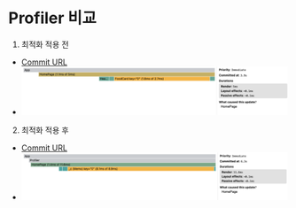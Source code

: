 # Profiler 비교

1. 최적화 적용 전

- [Commit URL](https://github.com/LJS0000/lectures/tree/bfcb2b25ee3b155ba0c12c90406098e28bb1fe20)
- ![Profiler score_After optimization](./src/assets/images/profiler1.png)

2. 최적화 적용 후

- [Commit URL](https://github.com/LJS0000/lectures/tree/d613420eee00ec133dd5779023877adb3525f638)
- ![Profiler score_Before optimization](./src/assets/images/profiler2.png)
